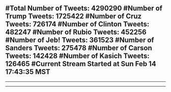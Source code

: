 #Total Number of Tweets: 4290290 
#Number of Trump Tweets: 1725422
#Number of Cruz Tweets: 726174
#Number of Clinton Tweets: 482247
#Number of Rubio Tweets: 452256
#Number of Jeb! Tweets: 361523
#Number of Sanders Tweets: 275478
#Number of Carson Tweets: 142428
#Number of Kasich Tweets: 126465
#Current Stream Started at Sun Feb 14 17:43:35 MST
---
---
---
